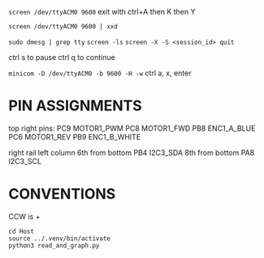 `screen /dev/ttyACM0 9600`
exit with ctrl+A then K then Y

`screen /dev/ttyACM0 9600 | xxd`

`sudo dmesg | grep tty`
`screen -ls`
`screen -X -S <session_id> quit`

ctrl s to pause ctrl q to continue


`minicom -D /dev/ttyACM0 -b 9600 -H -w`
ctrl a, x, enter

# PIN ASSIGNMENTS
top right pins:
PC9 MOTOR1_PWM
PC8 MOTOR1_FWD
PB8 ENC1_A_BLUE
PC6 MOTOR1_REV
PB9 ENC1_B_WHITE

right rail left column 6th from bottom
PB4 I2C3_SDA
8th from bottom
PA8 I2C3_SCL

# CONVENTIONS
CCW is +

```
cd Host
source ../.venv/bin/activate
python3 read_and_graph.py
```